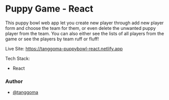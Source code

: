 # Puppy Game - React

This puppy bowl web app let you create new player through add new player form and choose the team for them, or even delete the unwanted puppy player from the team. You can also either see the lists of all players from the game or see the players by team ruff or fluff! 

Live Site: https://tanggoma-puppybowl-react.netlify.app

Tech Stack: 
- React 

###  Author
- [@tanggoma](https://github.com/Tanggoma/PuppyGame_React)
